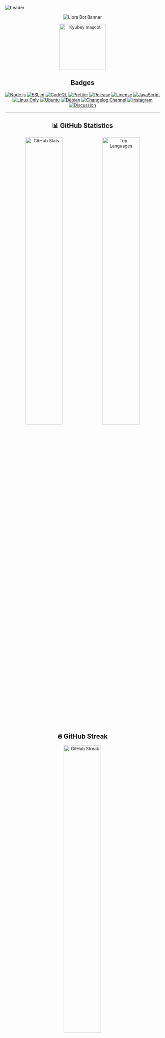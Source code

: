 ![header](https://capsule-render.vercel.app/api?type=waving&color=0:0B3D91,50:1A1F71,100:4B0082&height=250&section=header&text=Liora%20WhatsApp%20Bot&fontSize=55&fontAlignY=35&animation=twinkling&fontColor=ffffff)

<div align="center">

![Liora Bot Banner](https://qu.ax/SUDjH.png)

<img src="https://raw.githubusercontent.com/innng/innng/master/assets/kyubey.gif" width="150" height="150" alt="Kyubey mascot" />

## Badges

[![Node.js](https://img.shields.io/github/actions/workflow/status/naruyaizumi/liora/node.js.yml?label=Node.js&style=for-the-badge&logo=github&logoColor=white&color=0B3D91&labelColor=2F2F2F)](https://github.com/naruyaizumi/liora/actions/workflows/node.js.yml)
[![ESLint](https://img.shields.io/github/actions/workflow/status/naruyaizumi/liora/eslint.yml?label=ESLint&style=for-the-badge&logo=eslint&logoColor=white&color=0B3D91&labelColor=2F2F2F)](https://github.com/naruyaizumi/liora/actions/workflows/eslint.yml)
[![CodeQL](https://img.shields.io/github/actions/workflow/status/naruyaizumi/liora/codeql.yml?label=CodeQL&style=for-the-badge&logo=github&logoColor=white&color=0B3D91&labelColor=2F2F2F)](https://github.com/naruyaizumi/liora/actions/workflows/codeql.yml)
[![Prettier](https://img.shields.io/badge/Prettier-Enabled-0B3D91?style=for-the-badge&logo=prettier&logoColor=white&labelColor=2F2F2F)](https://prettier.io/)
[![Release](https://img.shields.io/github/v/release/naruyaizumi/liora?style=for-the-badge&logo=github&logoColor=white&color=0B3D91&labelColor=2F2F2F)](https://github.com/naruyaizumi/liora/releases)
[![License](https://img.shields.io/badge/License-Apache%202.0-0B3D91?style=for-the-badge&logo=apache&logoColor=white&labelColor=2F2F2F)](https://www.apache.org/licenses/LICENSE-2.0)
[![JavaScript](https://img.shields.io/badge/JavaScript-ESM-0B3D91?style=for-the-badge&logo=javascript&logoColor=black&labelColor=2F2F2F)](https://developer.mozilla.org/en-US/docs/Web/JavaScript)
[![Linux Only](https://img.shields.io/badge/Platform-Linux%20Only-0B3D91?style=for-the-badge&logo=linux&logoColor=white&labelColor=2F2F2F)](https://github.com/naruyaizumi/liora#requirements)
[![Ubuntu](https://img.shields.io/badge/Ubuntu-24.04%20LTS-0B3D91?style=for-the-badge&logo=ubuntu&logoColor=white&labelColor=2F2F2F)](https://ubuntu.com/download/desktop)
[![Debian](https://img.shields.io/badge/Debian-12-0B3D91?style=for-the-badge&logo=debian&logoColor=white&labelColor=2F2F2F)](https://www.debian.org/releases/bookworm/)
[![Changelog Channel](https://img.shields.io/badge/WhatsApp-Changelog%20Channel-0B3D91?style=for-the-badge&logo=whatsapp&logoColor=white&labelColor=2F2F2F)](https://whatsapp.com/channel/0029Vb5vz4oDjiOfUeW2Mt03)
[![Instagram](https://img.shields.io/badge/Instagram-@naruyaizumi-0B3D91?style=for-the-badge&logo=instagram&logoColor=white&labelColor=2F2F2F)](https://instagram.com/naruyaizumi)
[![Discussion](https://img.shields.io/badge/WhatsApp-Discussion%20Group-0B3D91?style=for-the-badge&logo=whatsapp&logoColor=white&labelColor=2F2F2F)](https://chat.whatsapp.com/FtMSX1EsGHTJeynu8QmjpG)

---

## 📊 GitHub Statistics

<img width="49%" src="https://github-readme-stats.vercel.app/api?username=naruyaizumi&show_icons=true&hide_border=true&bg_color=0D1117&title_color=0B3D91&text_color=FFE4E1&icon_color=FFB6C1" alt="GitHub Stats" />
<img width="49%" src="https://github-readme-stats.vercel.app/api/top-langs/?username=naruyaizumi&layout=compact&hide_border=true&bg_color=0D1117&title_color=0B3D91&text_color=FFE4E1&icon_color=FFB6C1" alt="Top Languages" />

## 🔥 GitHub Streak

<img width="49%" src="https://streak-stats.demolab.com?user=naruyaizumi&hide_border=true&background=0D1117&ring=0B3D91&fire=FFB6C1&currStreakNum=FFFFFF&sideNums=FFFFFF&currStreakLabel=0B3D91&sideLabels=0B3D91&dates=FFE4E1" alt="GitHub Streak" />

## 🏆 GitHub Trophies

<img src="https://github-profile-trophy.vercel.app/?username=naruyaizumi&theme=juicyfresh&no-frame=true&margin-w=10&column=7" alt="GitHub Trophies" />

## 📈 Activity Graph

<img src="https://github-readme-activity-graph.vercel.app/graph?username=naruyaizumi&bg_color=0D1117&hide_border=true&color=0B3D91&line=FFB6C1&point=FFD1DC&area=FFE4E1" alt="Activity Graph" />

</div>

---

## 🛡️ Security & Bug Reports

[![Security Policy](https://img.shields.io/badge/Security-Policy-0B3D91?style=for-the-badge&logo=github&logoColor=white&labelColor=2F2F2F)](https://github.com/naruyaizumi/liora/blob/main/.github/SECURITY.md)
[![Report Bug](https://img.shields.io/badge/Report-Bug-0B3D91?style=for-the-badge&logo=github&logoColor=white&labelColor=2F2F2F)](https://github.com/naruyaizumi/liora/issues/new/choose)

We take security, stability, and contributor comfort very seriously. If you discover a **vulnerability** or a **bug**, please report it responsibly.

### 🔒 Security Issues

For security vulnerabilities, follow our [Security Policy](https://github.com/naruyaizumi/liora/blob/main/.github/SECURITY.md) to report issues privately.

### 🐛 Bug Reports

[![Bug Report (Indonesian)](https://img.shields.io/badge/Bug_Report-Indonesian-0B3D91?style=for-the-badge&logo=github&logoColor=white&labelColor=2F2F2F)](https://github.com/naruyaizumi/liora/issues/new?assignees=&labels=bug&projects=&template=bug-report-id.md&title=%5BBUG%5D)
[![Bug Report (English)](https://img.shields.io/badge/Bug_Report-English-0B3D91?style=for-the-badge&logo=github&logoColor=white&labelColor=2F2F2F)](https://github.com/naruyaizumi/liora/issues/new?assignees=&labels=bug&projects=&template=bug-report-us.md&title=%5BBUG%5D)

---

> [!CAUTION]
> **Do not publicly disclose vulnerabilities or critical internal bugs.**
>
> Report security issues responsibly through official channels to preserve the integrity, stability, and trust of the Liora ecosystem.

> [!TIP]
> **Installation Methods**
>
> Deploy Liora using your preferred environment:
>
> - [Pterodactyl Installation](https://github.com/naruyaizumi/liora/blob/main/.github/INSTALLATION/PTERODACTYL.md)
> - [PM2 Installation](https://github.com/naruyaizumi/liora/blob/main/.github/INSTALLATION/PM2.md)
>
> **Requirements:**
> - Node.js v22.0.0+
> - System build tools (gcc, make, python3)
> - 2GB RAM minimum (4GB recommended)
> - Linux Ubuntu 24/Debian 12 (liora-lib)

> [!WARNING]
> **License Compliance**
>
> Unauthorized modification, credit removal, or commercial distribution violates the Apache 2.0 License.
>
> **Required:**
> - Keep all credits intact
> - Include original license and copyright notices
> - Document modifications
>
> **Prohibited:**
> - Removing or altering attribution
> - Unauthorized commercial redistribution
> - Claiming work as your own

> [!IMPORTANT]
> **Optional Enhancements: `audio-decode` and `link-preview-js`**
>
> These packages are **not required** for core functionality and are treated as **optional peer dependencies**.
>
> - `audio-decode`: Enables waveform rendering for voice notes (PTT). Without it, audio still works—only waveform is disabled.
> - `link-preview-js`: Generates rich previews for URLs sent by the bot. Without it, links are still delivered—just without metadata preview.
>
> This modular approach ensures Liora remains lightweight and deployable in constrained environments.
>
> **Install if you want enhanced UI/UX. Skip if you prefer minimal setup.**

---

## 🍧 Liora – Advanced WhatsApp Bot Framework

<div align="center">
  <img src="https://readme-typing-svg.herokuapp.com?size=28&duration=3500&color=0B3D91&center=true&vCenter=true&width=600&lines=🌸+Liora+–+Advanced+WhatsApp+Bot" alt="Liora Bot" />
</div>

**Liora** is an enterprise-grade WhatsApp automation framework for developers who demand precision, modularity, and runtime-level control.

**Not beginner-friendly. Not plug-and-play. Unapologetically low-level.**

Built for developers who understand event loops, buffer management, and asynchronous architectures.

---

## 🧱 Core Capabilities

- **🛠️ Native Performance** — C++ bindings for media processing and format conversion
- **🧩 Modular Architecture** — Hot-reloadable handlers and customizable plugins
- **📈 Zero Overhead** — Pure buffer-based memory flow
- **🧠 Developer-Centric** — Runtime control and system-level optimization
- **🔄 Hot Reload** — Update without restart
- **🗃️ State Management** — SQLite-backed atomic operations

---

## 📐 Technical Highlights

- **🔓 Fully Open Source** — No obfuscation or telemetry
- **📦 Pure ESM** — Async-first, zero CommonJS
- **🟢 Node.js v22+ Optimized** — Latest V8 JIT optimizations
- **💾 SQLite-Backed** — Atomic transactions and fast queries
- **🧬 Extensible** — Isolated, composable modules
- **🔌 Plugin System** — Dynamic functionality loading
- **⚡ Baileys Integration** — Stable multi-device support

---

## 💝 Acknowledgements

### 👥 Project Team

[![Owner](https://img.shields.io/badge/Owner-Naruya%20Izumi-0B3D91?style=for-the-badge&logo=github&logoColor=white&labelColor=2F2F2F)](https://linkbio.co/naruyaizumi)
[![Developer](https://img.shields.io/badge/Developer-SXZnightmar-0B3D91?style=for-the-badge&logo=whatsapp&logoColor=white&labelColor=2F2F2F)](https://wa.me/6281398961382)
[![Developer](https://img.shields.io/badge/Developer-Alfi-0B3D91?style=for-the-badge&logo=whatsapp&logoColor=white&labelColor=2F2F2F)](https://wa.me/6287831816747)

### 📚 Core Libraries

[![Baileys](https://img.shields.io/badge/Baileys-WhiskeySockets-0B3D91?style=for-the-badge&logo=npm&logoColor=white&labelColor=2F2F2F)](https://www.npmjs.com/package/baileys)

### 🌐 API Providers

[![NekoLabs API](https://img.shields.io/badge/NekoLabs_API-0B3D91?style=for-the-badge&logo=swagger&logoColor=white&labelColor=2F2F2F)](https://api.nekolabs.my.id)

### 🤖 AI Assistance

[![ChatGPT](https://img.shields.io/badge/Assisted_by-ChatGPT-0B3D91?style=for-the-badge&logo=openai&logoColor=white&labelColor=2F2F2F)](https://chat.openai.com)
![Copilot](https://img.shields.io/badge/Assisted_by-Copilot-0B3D91?style=for-the-badge&logo=github&logoColor=white&labelColor=2F2F2F)
![Gemini](https://img.shields.io/badge/Assisted_by-Gemini-0B3D91?style=for-the-badge&logo=google&logoColor=white&labelColor=2F2F2F)
![Claude](https://img.shields.io/badge/Assisted_by-Claude-0B3D91?style=for-the-badge&logo=anthropic&logoColor=white&labelColor=2F2F2F)

Thanks to AI assistants for technical insights, debugging support, and optimization guidance.

### 💖 Personal Thanks

- **🙏 God Almighty** — for blessings and guidance
- **👨‍👩‍👧‍👦 Family** — for unconditional support
- **🌟 Community** — for feedback and inspiration
- **🤝 Contributors** — for code and documentation improvements

---

## 📜 License

Licensed under [Apache License 2.0](https://www.apache.org/licenses/LICENSE-2.0) — see [LICENSE](LICENSE) for details.

[![License](https://img.shields.io/badge/License-Apache%202.0-0B3D91?style=for-the-badge&logo=apache&logoColor=white&labelColor=2F2F2F)](https://opensource.org/licenses/Apache-2.0)

**Key Terms:**
- ✅ Commercial use, modification, distribution, patent use, private use allowed
- ⚠️ Trademark use NOT allowed
- ⚠️ No liability or warranty
- 📝 License and copyright notice required
- 📝 Changes must be documented

> **Important:** Give proper credit, include original license, and do not rebrand as your own.

---

## 💖 Support the Project

<div align="center">

<a href="https://ko-fi.com/naruyaizumi">
    <img src="https://storage.ko-fi.com/cdn/kofi3.png?v=3" alt="Ko-fi" height="32" />
</a>
<a href="https://trakteer.id/naruyaizumi">
    <img src="https://trakteer.id/images/mix/navbar-logo-lite.png" alt="Trakteer" height="32" />
</a>
<a href="https://saweria.co/naruyaizumi">
    <img src="https://user-images.githubusercontent.com/26188697/180601310-e82c63e4-412b-4c36-b7b5-7ba713c80380.png" alt="Saweria" height="32" />
</a>

<br><br>

<img src="https://readme-typing-svg.demolab.com?font=Fira+Code&weight=600&size=18&duration=3000&pause=1000&color=0B3D91&center=true&vCenter=true&width=400&lines=Your+support+keeps+this+project+alive!;Thank+you+for+helping+us+grow" alt="Support message" />

</div>

**Why Support?**
- 🚀 Accelerates new features  
- 🐛 Enables faster fixes  
- 📚 Supports better documentation  
- 🌍 Maintains free open-source access

---

## 🌸 Thank You!

Need help? Check our:
- 📖 [Channel](https://whatsapp.com/channel/0029Vb5vz4oDjiOfUeW2Mt03) for updates
- 💬 [Community](https://chat.whatsapp.com/FtMSX1EsGHTJeynu8QmjpG) for discussions
- 🐛 [Bug Reports](https://github.com/naruyaizumi/liora/issues/new/choose) for issues

> Written with **coding enthusiasm** and **open-source spirit**. Remember to take breaks and stay hydrated! 🍓✨

---

<div align="center">
  <img src="https://readme-typing-svg.demolab.com?font=Fira+Code&size=16&duration=3000&pause=1000&color=0B3D91&center=true&vCenter=true&width=600&lines=Made+with+%E2%9D%A4%EF%B8%8F+and+lots+of+%E2%98%95;Happy+Coding!+%F0%9F%8C%B8" alt="Footer message" />
</div>

![footer](https://capsule-render.vercel.app/api?type=waving&color=0:0B3D91,50:1A1F71,100:4B0082&height=150&section=footer)